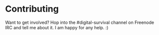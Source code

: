 # Contributing

Want to get involved? Hop into the #digital-survival channel on Freenode IRC and tell me about it. I am happy for any help. :)
